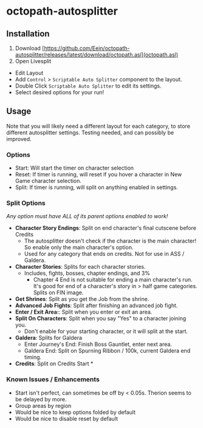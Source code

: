 # octopath-autosplitter
## Installation
 1. Download [https://github.com/Eein/octopath-autosplitter/releases/latest/download/octopath.asl](octopath.asl)
 2. Open Livesplit
  - Edit Layout
  - Add `Control` > `Scriptable Auto Splitter` component to the layout.
  - Double Click `Scriptable Auto Splitter` to edit its settings.
  - Select desired options for your run!

## Usage
Note that you will likely need a different layout for each category, to store different autosplitter settings. Testing needed, and can possibly be improved.

### Options
- Start: Will start the timer on character selection
- Reset: If timer is running, will reset if you hover a character in New Game character selection.
- Split: If timer is running, will split on anything enabled in settings.

### Split Options
*Any option must have ALL of its parent options enabled to work!*
- **Character Story Endings**: Split on end character's final cutscene before Credits
  * The autosplitter doesn't check if the character is the main character! So enable only the main character's option.
  * Used for any category that ends on credits. Not for use in ASS / Galdera.
- **Character Stories**: Splits for each character stories.
  * Includes, fights, bosses, chapter endings, and 3%
    - Chapter 4 End is not suitable for ending a main character's run. It's good for end of a character's story in > half game categories. Splits on FIN image.
- **Get Shrines**: Split as you get the Job from the shrine.
- **Advanced Job Fights**: Split after finishing an advanced job fight.
- **Enter / Exit Area:**: Split when you enter or exit an area.
- **Split On Characters**: Split when you say "Yes" to a character joining you.
  * Don't enable for your starting character, or it will split at the start.
- **Galdera**: Splits for Galdera
  * Enter Journey's End: Finish Boss Gauntlet, enter next area.
  * Galdera End: Split on Spurning Ribbon / 100k, current Galdera end timing.
- **Credits**: Split on Credits Start
  * 

### Known Issues / Enhancements
 - Start isn't perfect, can sometimes be off by < 0.05s. Therion seems to be delayed by more.
 - Group areas by region
 - Would be nice to keep options folded by default
 - Would be nice to disable reset by default